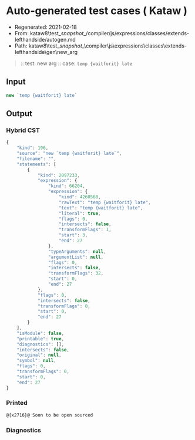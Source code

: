 # Auto-generated test cases ( Kataw )
- Regenerated: 2021-02-18
- From: kataw8\test\__snapshot__/compiler/js/expressions/classes/extends-lefthandside/autogen.md
- Path: kataw8\test\__snapshot__\compiler\js\expressions\classes\extends-lefthandside\gen\new_arg
> :: test: new arg
> :: case: `temp {waitforit} late`
## Input

`````js
new `temp {waitforit} late`
`````

## Output

### Hybrid CST


```javascript
{
    "kind": 196,
    "source": "new `temp {waitforit} late`",
    "filename": "",
    "statements": [
        {
            "kind": 2097233,
            "expression": {
                "kind": 66204,
                "expression": {
                    "kind": 4260568,
                    "rawText": "temp {waitforit} late",
                    "text": "temp {waitforit} late",
                    "literal": true,
                    "flags": 0,
                    "intersects": false,
                    "transformFlags": 1,
                    "start": 3,
                    "end": 27
                },
                "typeArguments": null,
                "argumentList": null,
                "flags": 0,
                "intersects": false,
                "transformFlags": 32,
                "start": 0,
                "end": 27
            },
            "flags": 0,
            "intersects": false,
            "transformFlags": 0,
            "start": 0,
            "end": 27
        }
    ],
    "isModule": false,
    "printable": true,
    "diagnostics": [],
    "intersects": false,
    "original": null,
    "symbol": null,
    "flags": 0,
    "transformFlags": 0,
    "start": 0,
    "end": 27
}
```

  
### Printed


```javascript
@{x2716}@ Soon to be open sourced
```

  
### Diagnostics


```javascript

```

